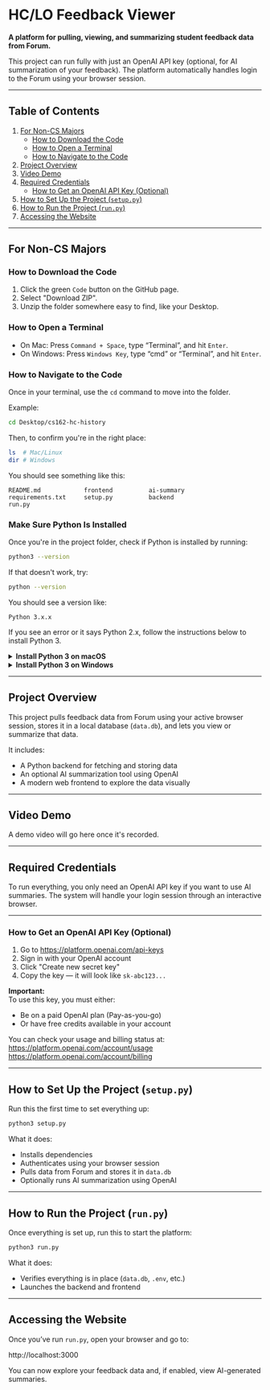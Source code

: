 # HC/LO Feedback Viewer

**A platform for pulling, viewing, and summarizing student feedback data from Forum.**

This project can run fully with just an OpenAI API key (optional, for AI summarization of your feedback). The platform automatically handles login to the Forum using your browser session.

---

## Table of Contents

1. [For Non-CS Majors](#for-non-cs-majors)
   - [How to Download the Code](#how-to-download-the-code)
   - [How to Open a Terminal](#how-to-open-a-terminal)
   - [How to Navigate to the Code](#how-to-navigate-to-the-code)
2. [Project Overview](#project-overview)
3. [Video Demo](#video-demo)
4. [Required Credentials](#required-credentials)
   - [How to Get an OpenAI API Key (Optional)](#how-to-get-an-openai-api-key-optional)
5. [How to Set Up the Project (`setup.py`)](#how-to-set-up-the-project-setuppy)
6. [How to Run the Project (`run.py`)](#how-to-run-the-project-runpy)
7. [Accessing the Website](#accessing-the-website)

---

## For Non-CS Majors

### How to Download the Code

1. Click the green `Code` button on the GitHub page.
2. Select "Download ZIP".
3. Unzip the folder somewhere easy to find, like your Desktop.

### How to Open a Terminal

- On Mac: Press `Command + Space`, type “Terminal”, and hit `Enter`.
- On Windows: Press `Windows Key`, type “cmd” or “Terminal”, and hit `Enter`.

### How to Navigate to the Code

Once in your terminal, use the `cd` command to move into the folder.

Example:
```bash
cd Desktop/cs162-hc-history
```

Then, to confirm you're in the right place:
```bash
ls  # Mac/Linux
dir # Windows
```

You should see something like this:
```arduino
README.md            frontend          ai-summary
requirements.txt     setup.py          backend
run.py
```

### Make Sure Python Is Installed

Once you're in the project folder, check if Python is installed by running:

```bash
python3 --version
```

If that doesn't work, try:

```bash
python --version
```

You should see a version like:

```
Python 3.x.x
```

If you see an error or it says Python 2.x, follow the instructions below to install Python 3.

<details>
<summary><strong>Install Python 3 on macOS</strong></summary>

1. Visit [python.org/downloads/mac-osx](https://www.python.org/downloads/mac-osx/)
2. Download the latest version of Python 3.
3. Run the installer and follow the steps.
4. After installation, reopen your terminal and run:

```bash
python3 --version
```

You should now see a version like `Python 3.x.x`.

> Optional: If you're comfortable with Homebrew, you can also run:

```bash
brew install python
```

</details>

<details>
<summary><strong>Install Python 3 on Windows</strong></summary>

1. Visit [python.org/downloads/windows](https://www.python.org/downloads/windows/)
2. Download the latest version of Python 3.
3. When installing:
   - **Check the box** that says "Add Python to PATH"
   - Click "Install Now"
4. After installation, open a new terminal and run:

```bash
python --version
```

You should see a version like `Python 3.x.x`.

</details>

---

## Project Overview

This project pulls feedback data from Forum using your active browser session, stores it in a local database (`data.db`), and lets you view or summarize that data.

It includes:

- A Python backend for fetching and storing data  
- An optional AI summarization tool using OpenAI  
- A modern web frontend to explore the data visually  

---

## Video Demo

A demo video will go here once it's recorded.

---

## Required Credentials

To run everything, you only need an OpenAI API key if you want to use AI summaries. The system will handle your login session through an interactive browser.

---

### How to Get an OpenAI API Key (Optional)

1. Go to https://platform.openai.com/api-keys  
2. Sign in with your OpenAI account  
3. Click "Create new secret key"  
4. Copy the key — it will look like `sk-abc123...`

**Important:**  
To use this key, you must either:
- Be on a paid OpenAI plan (Pay-as-you-go)
- Or have free credits available in your account

You can check your usage and billing status at:  
https://platform.openai.com/account/usage  
https://platform.openai.com/account/billing

---

## How to Set Up the Project (`setup.py`)

Run this the first time to set everything up:

```bash
python3 setup.py
```

What it does:
- Installs dependencies  
- Authenticates using your browser session  
- Pulls data from Forum and stores it in `data.db`  
- Optionally runs AI summarization using OpenAI  

---

## How to Run the Project (`run.py`)

Once everything is set up, run this to start the platform:

```bash
python3 run.py
```

What it does:
- Verifies everything is in place (`data.db`, `.env`, etc.)  
- Launches the backend and frontend  

---

## Accessing the Website

Once you’ve run `run.py`, open your browser and go to:

http://localhost:3000

You can now explore your feedback data and, if enabled, view AI-generated summaries.
